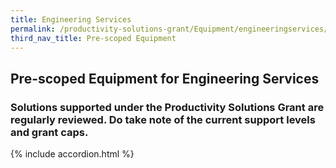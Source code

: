 ```yaml
---
title: Engineering Services
permalink: /productivity-solutions-grant/Equipment/engineeringservices/
third_nav_title: Pre-scoped Equipment
---
```


## Pre-scoped Equipment for Engineering Services

### Solutions supported under the Productivity Solutions Grant are regularly reviewed. Do take note of the current support levels and grant caps.

{% include accordion.html %}

